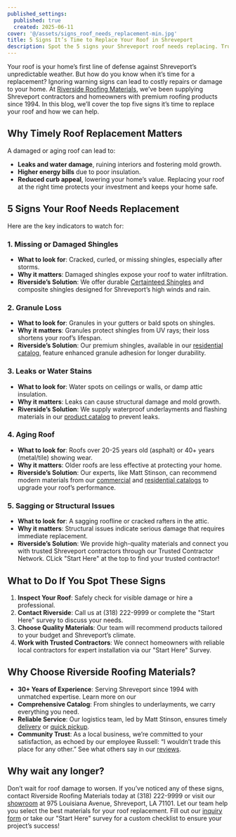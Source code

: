 ```yaml
---
published_settings:
  published: true
  created: 2025-06-11
cover: '@/assets/signs_roof_needs_replacement-min.jpg'
title: 5 Signs It’s Time to Replace Your Roof in Shreveport
description: Spot the 5 signs your Shreveport roof needs replacing. Trust Riverside Roofing Materials for quality solutions and expert advice!
---
```

Your roof is your home’s first line of defense against Shreveport’s unpredictable weather. But how do you know when it’s time for a replacement? Ignoring warning signs can lead to costly repairs or damage to your home. At [Riverside Roofing Materials](https://riversideroofingmaterials.com/about), we’ve been supplying Shreveport contractors and homeowners with premium roofing products since 1994. In this blog, we’ll cover the top five signs it’s time to replace your roof and how we can help.

## Why Timely Roof Replacement Matters

A damaged or aging roof can lead to:

- **Leaks and water damage**, ruining interiors and fostering mold growth.
- **Higher energy bills** due to poor insulation.
- **Reduced curb appeal**, lowering your home’s value.
Replacing your roof at the right time protects your investment and keeps your home safe.

## 5 Signs Your Roof Needs Replacement

Here are the key indicators to watch for:

### 1. Missing or Damaged Shingles

- **What to look for**: Cracked, curled, or missing shingles, especially after storms.
- **Why it matters**: Damaged shingles expose your roof to water infiltration.
- **Riverside’s Solution**: We offer durable [Certainteed Shingles](https://riversideroofingmaterials.com/products/) and composite shingles designed for Shreveport’s high winds and rain.

### 2. Granule Loss

- **What to look for**: Granules in your gutters or bald spots on shingles.
- **Why it matters**: Granules protect shingles from UV rays; their loss shortens your roof’s lifespan.
- **Riverside’s Solution**: Our premium shingles, available in our [residential catalog](https://riversideroofingmaterials.com/products/), feature enhanced granule adhesion for longer durability.

### 3. Leaks or Water Stains

- **What to look for**: Water spots on ceilings or walls, or damp attic insulation.
- **Why it matters**: Leaks can cause structural damage and mold growth.
- **Riverside’s Solution**: We supply waterproof underlayments and flashing materials in our [product catalog](https://riversideroofingmaterials.com/products) to prevent leaks.

### 4. Aging Roof

- **What to look for**: Roofs over 20-25 years old (asphalt) or 40+ years (metal/tile) showing wear.
- **Why it matters**: Older roofs are less effective at protecting your home.
- **Riverside’s Solution**: Our experts, like Matt Stinson, can recommend modern materials from our [commercial](https://riversideroofingmaterials.com/products/#residential) and [residential catalogs](https://riversideroofingmaterials.com/products/#commercial) to upgrade your roof’s performance.

### 5. Sagging or Structural Issues

- **What to look for**: A sagging roofline or cracked rafters in the attic.
- **Why it matters**: Structural issues indicate serious damage that requires immediate replacement.
- **Riverside’s Solution**: We provide high-quality materials and connect you with trusted Shreveport contractors through our Trusted Contractor Network. CLick "Start Here" at the top to find your trusted contractor!

## What to Do If You Spot These Signs

1. **Inspect Your Roof**: Safely check for visible damage or hire a professional.
2. **Contact Riverside**: Call us at (318) 222-9999 or complete the "Start Here" survey to discuss your needs.
3. **Choose Quality Materials**: Our team will recommend products tailored to your budget and Shreveport’s climate.
4. **Work with Trusted Contractors**: We connect homeowners with reliable local contractors for expert installation via our "Start Here" Survey.

## Why Choose Riverside Roofing Materials?

- **30+ Years of Experience**: Serving Shreveport since 1994 with unmatched expertise. Learn more on our 
- **Comprehensive Catalog**: From shingles to underlayments, we carry everything you need.
- **Reliable Service**: Our logistics team, led by Matt Stinson, ensures timely [delivery](https://riversideroofingmaterials.com/services#delivery) or [quick pickup](https://riversideroofingmaterials.com/services#quick-pickup).
- **Community Trust**: As a local business, we’re committed to your satisfaction, as echoed by our employee Russell: “I wouldn’t trade this place for any other.” See what others say in our [reviews](https://riversideroofingmaterials.com/reviews).

## Why wait any longer?

Don’t wait for roof damage to worsen. If you’ve noticed any of these signs, contact Riverside Roofing Materials today at (318) 222-9999 or visit our [showroom](https://riversideroofingmaterials.com/products#showroom) at 975 Louisiana Avenue, Shreveport, LA 71101. Let our team help you select the best materials for your roof replacement. Fill out our [inquiry form](https://riversideroofingmaterials.com/contact) or take our "Start Here" survey for a custom checklist to ensure your project’s success!
